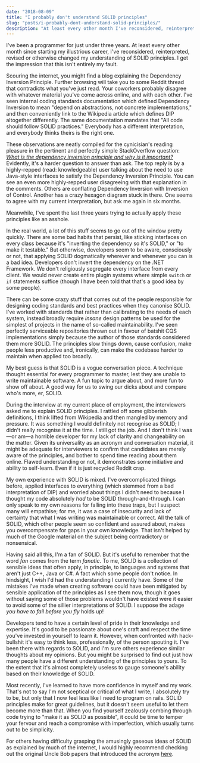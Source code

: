 ```yaml
---
date: "2018-08-09"
title: "I probably don't understand SOLID principles"
slug: "posts/i-probably-dont-understand-solid-principles/"
description: "At least every other month I've reconsidered, reinterpreted, revised or otherwise changed my understanding of SOLID principles."
---
```

I've been a programmer for just under three years. At least every other month since starting my illustrious career,
I've reconsidered, reinterpreted, revised or otherwise changed my understanding of SOLID principles. I get the impression that this isn't entirely my fault.

Scouring the internet, you might find a blog explaining the Dependency Inversion Principle. Further browsing will take you to some
Reddit thread that contradicts what you've just read. Your coworkers probably disagree with whatever material you've come across online, and with each other.
I've seen internal coding standards documentation which defined Dependency Inversion to mean "depend on abstractions,
not concrete implementations," and then conveniently link to the Wikipedia article which defines DIP altogether
differently. The same documentation mandates that "All code should follow SOLID practices." Everybody has a different interpretation, and
everybody thinks theirs is the right one.

These observations are neatly compiled for the cynicisian's reading pleasure in the pertinent and perfectly simple StackOverflow question:
[_What is the dependency inversion principle and why is it important?_](https://stackoverflow.com/questions/62539/what-is-the-dependency-inversion-principle-and-why-is-it-important)
Evidently, it's a harder question to answer than ask. The top reply is by a highly-repped (read: knowledgeable)
user talking about the need to use Java-style interfaces to satisfy the Dependency Inversion Principle. You can see an even more highly-repped user
disagreeing with that explanation in the comments. Others are conflating Dependency Inversion with Inversion of Control.
Another has a crazy hexagon diagram stuck in there. One seems to agree with my current interpretation, but ask me again in six months.

Meanwhile, I've spent the last three years trying to actually apply these principles like an asshole.

In the real world, a lot of this stuff seems to go out of the window pretty quickly. There are some bad habits that persist, like sticking interfaces
on every class because it's "inverting the dependency so it's SOLID," or "to make it testable." But otherwise, developers
seem to be aware, consciously or not, that applying SOLID dogmatically wherever and whenever you can is a bad idea.
Developers don't invert the dependency on the .NET Framework. We don't religiously segregate every interface from every client.
We would never create entire plugin systems where simple `switch` or `if` statements suffice (though I have been told
that that's a good idea by some people).

There can be some crazy stuff that comes out of the people responsible for designing coding standards and best practices
when they canonise SOLID. I've worked with standards that rather than calibrating to the needs of each system,
instead broadly require _insane_ design patterns be used for the simplest of projects in the name of so-called maintainability. I've seen perfectly serviceable
repositories thrown out in favour of batshit CQS implementations simply because the author of those standards considered
them more SOLID. The principles slow things down, cause confusion, make people less productive and, ironically, can make the codebase
harder to maintain when applied too broadly.

My best guess is that SOLID is a vogue conversation piece. A technique thought essential for every programmer to master,
lest they are unable to write maintainable software. A fun topic to argue about, and more fun to show off about.
A good way for us to swing our dicks about and compare who's more, er, SOLID.

During the interview at my current place of employment, the interviewers asked me to explain SOLID principles.
I rattled off some gibberish definitions, I think lifted from Wikipedia and then mangled by memory and pressure.
It was something I would definitely not recognise as SOLID; I didn't really recognise it at the time. I still got the job. And I don't think I was—or am—a horrible
developer for my lack of clarity and changeability on the matter. Given its universality as an acronym and conversation material,
it might be adequate for interviewers to confirm that candidates are merely aware of the principles, and bother to spend time reading about them online. Flawed understanding or
not, it demonstrates some initiative and ability to self-learn. Even if it is just recycled Reddit crap.

My own experience with SOLID is mixed. I've overcomplicated things before, applied interfaces to everything
(which stemmed from a bad interpretation of DIP) and worried about things I didn't need to because
I thought my code absolutely _had_ to be SOLID through-and-through. I can only speak to my own reasons for falling into
these traps, but I suspect many will empathise; for me, it was a case of insecurity and lack of certainty that what I
was writing was maintainable or correct. All the talk of SOLID, which other people seem so confident and assured about, makes
you overcompensate for gaps in your own knowledge. That isn't helped by much of the Google material on the subject
being contradictory or nonsensical.

Having said all this, I'm a fan of SOLID. But it's useful to remember that the word _fan_ comes from the term _fanatic_.
To me, SOLID is a collection of sensible ideas that often apply, in principle, to languages and systems that aren't
just C++, Java or C#. A fact which some people don't notice. In hindsight, I wish I'd had the understanding I currently have.
Some of the mistakes I've made when creating software could have been mitigated by sensible
application of the principles as I see them now, though it goes without saying some of those problems wouldn't have existed were it easier
to avoid some of the sillier interpretations of SOLID. I suppose the adage _you have to fail before you fly_ holds up!

Developers tend to have a certain level of pride in their knowledge and expertise. It's good to be passionate about one's craft
and respect the time you've invested in yourself to learn it. However, when confronted with
hack-bullshit it's easy to think less, professionally, of the person spouting it. I've been there with regards to SOLID,
and I'm sure others experience similar thoughts about my opinions. But you might be surprised to find out just how many people have a different understanding
of the principles to yours. To the extent that it's almost completely useless to gauge someone's ability based on their
knowledge of SOLID.

Most recently, I've learned to have more confidence in myself and my work. That's not to say I'm not sceptical or
critical of what I write, I absolutely try to be, but only that I now feel less like I need to program on rails. SOLID principles make for great guidelines,
but it doesn't seem useful to let them become more than that. When you find yourself zealously combing through code
trying to "make it as SOLID as possible", it could be time to temper your fervour and reach a compromise with imperfection,
which usually turns out to be simplicity.

For others having difficulty grasping the amusingly gaseous ideas of SOLID as explained by much of the internet, I would highly recommend
checking out the original Uncle Bob papers that introduced the acronym [here](http://butunclebob.com/ArticleS.UncleBob.PrinciplesOfOod).
